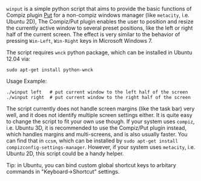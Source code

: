`winput` is a simple python script that aims to provide the basic functions of 
Compiz plugin [Put](http://wiki.compiz.org/Plugins/Put) for a 
non-compiz windows manager (like `metacity`, i.e. Ubuntu 2D), 
The Compiz/Put plugin enables the user to position and resize the currently active window to
several preset positions, like the left or right half of the current screen. The effect is very similar to
the behavior of pressing `Win-Left`, `Win-Right` keys in Microsoft Windows 7. 

The script requires `wnck` python package, which can be installed in Ubuntu 12.04 via:

    sudo apt-get install python-wnck

Usage Example:
    
    ./winput left   # put current window to the left half of the screen
    ./winput right  # put current window to the right half of the screen

The script currently does not handle screen margins (like the task bar) very well, 
and it does not identify multiple screen settings either. 
It is quite easy to change the script to fit your own use though. 
If your system uses `compiz`, i.e. Ubuntu 3D, it is recommended to use the Compiz/Put plugin instead, 
which handles margins and multi-screens, and is also usually faster. You can find that in `ccsm`,
which can be installed by `sudo apt-get install compizconfig-settings-manager`.
However, if your system uses `metacity`, i.e. Ubuntu 2D, this script could be a handy helper.

Tip: in Ubuntu, you can bind custom global shortcut keys to arbitary commands in "Keyboard->Shortcut" settings.
